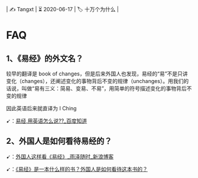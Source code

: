 | ✍️ Tangxt | ⏳ 2020-06-17 | 🏷️ 十万个为什么 |

# FAQ

## 1、《易经》的外文名？

较早的翻译是 book of changes，但是后来外国人也发现，易经的“易”不是只讲变化（changes），还阐述变化的事物背后不变的规律（unchanges）。用我们的话说，叫做“易有三义：简易、变易、不易”，用简单的符号描述变化的事物背后不变的规律

因此英语后来就直译为 I Ching

➹：[易经,用英语怎么说??_百度知道](https://zhidao.baidu.com/question/90214017)

## 2、外国人是如何看待易经的？

➹：[外国人这样看《易经》_雨泽随时_新浪博客](http://blog.sina.com.cn/s/blog_4a0ecb9c0102y177.html)

➹：[《易经》是一本什么样的书？外国人是如何看待这本书的？](http://www.qulishi.com/article/201912/379548.html)
